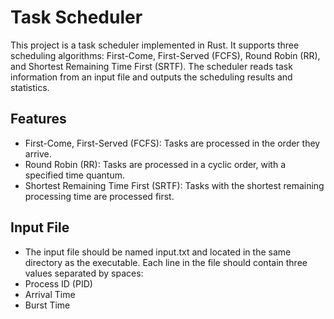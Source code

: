 # Task Scheduler
This project is a task scheduler implemented in Rust. It supports three scheduling algorithms: First-Come, First-Served (FCFS), Round Robin (RR), and Shortest Remaining Time First (SRTF). The scheduler reads task information from an input file and outputs the scheduling results and statistics.

## Features
- First-Come, First-Served (FCFS): Tasks are processed in the order they arrive.
- Round Robin (RR): Tasks are processed in a cyclic order, with a specified time quantum.
- Shortest Remaining Time First (SRTF): Tasks with the shortest remaining processing time are processed first.
## Input File
- The input file should be named input.txt and located in the same directory as the executable. Each line in the file should contain three values separated by spaces:
- Process ID (PID)
- Arrival Time
- Burst Time
